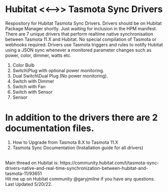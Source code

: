 # Hubitat <<-->> Tasmota Sync Drivers<br/>
Respository for Hubitat Tasmota Sync Drivers. Drivers should be on Hubitat Package Manager shortly. Just waiting for inclusion in the HPM manifest. <br/>
There are 7 unique drivers that perform realtime native synchronisation between Tasmota 11.X and Hubitat. No special compilation of Tasmota or webhooks required. Drivers use Tasmota triggers and rules to notify Hubitat using a JSON sync whenever a monitored parameter changes such as power, color, dimmer, watts etc.<br/>
1) Color Bulb<br/>
2) Switch\Plug with optional power monitoring.<br/>
3) Dual Switch\Dual Plug (No power monitoring).<br/>
4) Switch with Dimmer<br/>
5) Switch with Fan<br/>
6) Switch with Sensor<br/>
7) Sensor<br/>
# In addition to the drivers there are 2 documentation files.<br/>
1. How to Upgrade from Tasmota 8.X to Tasmota 11.X <br/>
2. Tasmota Sync Documentation (Installation guide for all drivers) <br/>
<br/>
Main thread on Hubitat is: https://community.hubitat.com/t/tasmota-sync-drivers-native-and-real-time-synchronization-between-hubitat-and-tasmota-11/93651 <br/>
Hit me up on Hubitat community @garyjmilne if you have any questions.<br/>
Last Updated 5/20/22.<br/>
